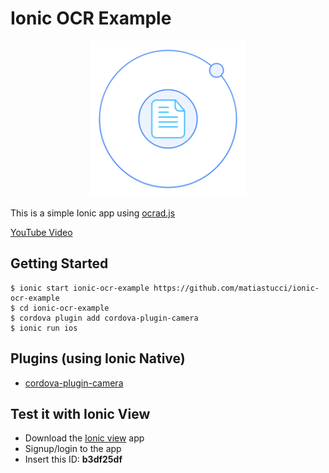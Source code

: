 # Ionic OCR Example

<p align="center">
  <img src="resources/icon.png" width="250" alt="Logo"/>
</p>

This is a simple Ionic app using [ocrad.js](https://github.com/antimatter15/ocrad.js)

[YouTube Video](https://youtu.be/4KH0p0vxO8w)

## Getting Started
```
$ ionic start ionic-ocr-example https://github.com/matiastucci/ionic-ocr-example
$ cd ionic-ocr-example
$ cordova plugin add cordova-plugin-camera
$ ionic run ios
```

## Plugins (using Ionic Native)
* [cordova-plugin-camera]

## Test it with Ionic View
* Download the [Ionic view] app
* Signup/login to the app
* Insert this ID: **b3df25df**

[Ionic view]:http://view.ionic.io/
[cordova-plugin-camera]:http://ionicframework.com/docs/v2/native/camera/
